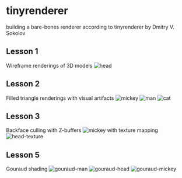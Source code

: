 # tinyrenderer
building a bare-bones renderer according to tinyrenderer by Dmitry V. Sokolov

## Lesson 1
Wireframe renderings of 3D models
![head](images/wireframe/head.png)

## Lesson 2
Filled triangle renderings with visual artifacts
![mickey](images/triangles/mickey.png)
![man](images/triangles/man.png)
![cat](images/triangles/colorful_cat.png)

## Lesson 3
Backface culling with Z-buffers
![mickey](images/z-buffer/mickey.png)
with texture mapping
![head-texture](images/z-buffer/head_texture.png)

## Lesson 5
Gouraud shading
![gouraud-man](images/gouraud/gouraud_man.png)
![gouraud-head](images/gouraud/gouraud_head.png)
![gouraud-mickey](images/gouraud/gouraud_mickey.png)
